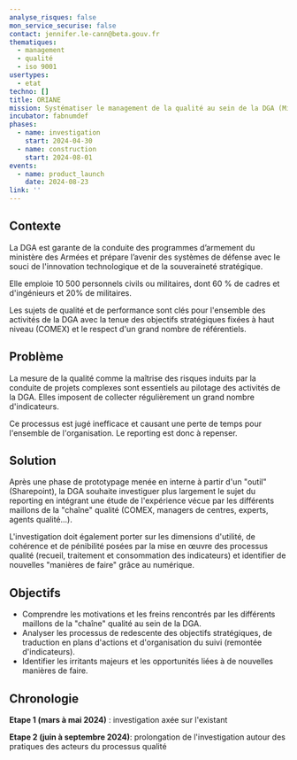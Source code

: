 ```yaml
---
analyse_risques: false
mon_service_securise: false
contact: jennifer.le-cann@beta.gouv.fr
thematiques:
  - management
  - qualité
  - iso 9001
usertypes:
  - etat
techno: []
title: ORIANE
mission: Systématiser le management de la qualité au sein de la DGA (MinArm)
incubator: fabnumdef
phases:
  - name: investigation
    start: 2024-04-30
  - name: construction
    start: 2024-08-01
events:
  - name: product_launch
    date: 2024-08-23
link: ''
---
```

## Contexte

La DGA est garante de la conduite des programmes d’armement du ministère des Armées et prépare l’avenir des systèmes de défense avec le souci de l'innovation technologique et de la souveraineté stratégique.

Elle emploie 10 500 personnels civils ou militaires, dont 60 % de cadres et d'ingénieurs et 20% de militaires.

Les sujets de qualité et de performance sont clés pour l'ensemble des activités de la DGA avec la tenue des objectifs stratégiques fixées à haut niveau (COMEX) et le respect d'un grand nombre de référentiels.

## Problème

La mesure de la qualité comme la maîtrise des risques induits par la conduite de projets complexes sont essentiels au pilotage des activités de la DGA. Elles imposent de collecter régulièrement un grand nombre d'indicateurs.

Ce processus est jugé inefficace et causant une perte de temps pour l'ensemble de l'organisation. Le reporting est donc à repenser.


## Solution

Après une phase de prototypage menée en interne à partir d'un "outil" (Sharepoint), la DGA souhaite investiguer plus largement le sujet du reporting en intégrant une étude de l'expérience vécue par les différents maillons de la "chaîne" qualité (COMEX, managers de centres, experts, agents qualité...).

L'investigation doit également porter sur les dimensions d'utilité, de cohérence et de pénibilité posées par la mise en œuvre des processus qualité (recueil, traitement et consommation des indicateurs) et identifier de nouvelles "manières de faire" grâce au numérique.

## Objectifs

* Comprendre les motivations et les freins rencontrés par les différents maillons de la "chaîne" qualité au sein de la DGA.
* Analyser les processus de redescente des objectifs stratégiques, de traduction en plans d'actions et d'organisation du suivi (remontée d'indicateurs).
* Identifier les irritants majeurs et les opportunités liées à de nouvelles manières de faire.

## Chronologie

**Etape 1 (mars à mai 2024)** : investigation axée sur l'existant

**Etape 2 (juin à septembre 2024)**: prolongation de l'investigation autour des pratiques des acteurs du processus qualité 
